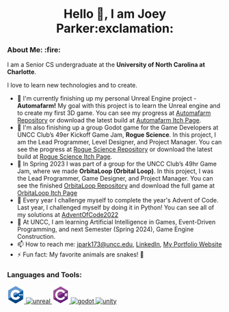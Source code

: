 <h1 align="center">Hello 👋, I am Joey Parker:exclamation:</h1>

<h3 align="left">About Me: :fire:</h3>

I am a Senior CS undergraduate at the **University of North Carolina at Charlotte**.

I love to learn new technologies and to create.

- 🔭 I'm currently finishing up my personal Unreal Engine project - **Automafarm!** My goal with this project is to learn the Unreal engine and to create my first 3D game. You can see my progress at [Automafarm Repository](https://github.com/Ninjajkl/Automafarm) or download the latest build at [Automafarm Itch Page](https://itch.io/).
- 🔬 I'm also finishing up a group Godot game for the Game Developers at UNCC Club’s 49er Kickoff Game Jam, **Rogue Science**. In this project, I am the Lead Programmer, Level Designer, and Project Manager. You can see the progress at [Rogue Science Repository](https://github.com/SweetFrontier/RogueScience) or download the latest build at [Rogue Science Itch Page](https://sweetfrontier.itch.io/rogue-science).
- 🐄 In Spring 2023 I was part of a group for the UNCC Club’s 49hr Game Jam, where we made **OrbitaLoop (Orbital Loop)**. In this project, I was the Lead Programmer, Game Designer, and Project Manager. You can see the finished [OrbitaLoop Repository](https://github.com/Ninjajkl/Orbit-Loop/tree/MouseControl) and download the full game at [OrbitaLoop Itch Page](https://sakarmit.itch.io/orbital-loop)
- 🎅 Every year I challenge myself to complete the year's Advent of Code. Last year, I challenged myself by doing it in Python! You can see all of my solutions at [AdventOfCode2022](https://github.com/Ninjajkl/AdventOfCode2022)
- 🌱 At UNCC, I am learning Artificial Intelligence in Games, Event-Driven Programming, and next Semester (Spring 2024), Game Engine Construction.
- 📫 How to reach me: [jpark173@uncc.edu](jpark173@uncc.edu), [LinkedIn](https://www.linkedin.com/in/joeyrichardparker/), [My Portfolio Website](https://itch.io)
- ⚡ Fun fact: My favorite animals are snakes! :snake:

<h3 align="left">Languages and Tools:</h3>
<p align="left"> </a> <a href="https://www.w3schools.com/cpp/" target="_blank" rel="noreferrer"> <img src="https://raw.githubusercontent.com/devicons/devicon/master/icons/cplusplus/cplusplus-original.svg" alt="cplusplus" width="40" height="40"/> </a> <a href="https://www.kindpng.com/picc/m/134-1340346_transparent-unreal-logo-png-unreal-engine-icon-png.png" target="_blank" rel="noreferrer"> <img src="https://www.kindpng.com/picc/m/134-1340346_transparent-unreal-logo-png-unreal-engine-icon-png.png" alt="unreal" width="40" height="40"/> </a>
<a href="https://www.w3schools.com/cs/" target="_blank" rel="noreferrer"> <img src="https://raw.githubusercontent.com/devicons/devicon/master/icons/csharp/csharp-original.svg" alt="csharp" width="40" height="40"/> </a>
<a href="https://godotengine.org/" target="_blank" rel="noreferrer"> <img src="https://godotengine.org/assets/press/icon_color.png" alt="godot" width="40" height="40"/>
<a href="https://unity.com/" target="_blank" rel="noreferrer"> <img src="https://www.vectorlogo.zone/logos/unity3d/unity3d-icon.svg" alt="unity" width="40" height="40"/> </a> </p>
